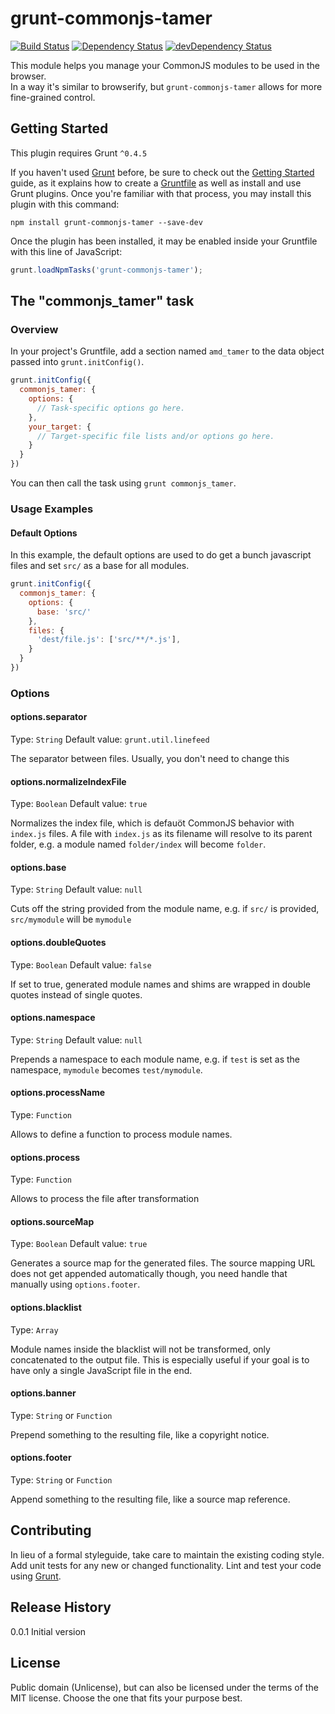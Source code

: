 grunt-commonjs-tamer
====================

[![Build Status](https://travis-ci.org/freezedev/grunt-commonjs-tamer.png?branch=master)](https://travis-ci.org/freezedev/grunt-commonjs-tamer)
[![Dependency Status](https://david-dm.org/freezedev/grunt-commonjs-tamer.png)](https://david-dm.org/freezedev/grunt-commonjs-tamer)
[![devDependency Status](https://david-dm.org/freezedev/grunt-commonjs-tamer/dev-status.png)](https://david-dm.org/freezedev/grunt-commonjs-tamer#info=devDependencies)


This module helps you manage your CommonJS modules to be used in the browser.  
In a way it's similar to browserify, but `grunt-commonjs-tamer` allows for more fine-grained control.

## Getting Started
This plugin requires Grunt `^0.4.5`

If you haven't used [Grunt](http://gruntjs.com/) before, be sure to check out the [Getting Started](http://gruntjs.com/getting-started) guide, as it explains how to create a [Gruntfile](http://gruntjs.com/sample-gruntfile) as well as install and use Grunt plugins. Once you're familiar with that process, you may install this plugin with this command:

```shell
npm install grunt-commonjs-tamer --save-dev
```

Once the plugin has been installed, it may be enabled inside your Gruntfile with this line of JavaScript:

```js
grunt.loadNpmTasks('grunt-commonjs-tamer');
```

## The "commonjs_tamer" task

### Overview
In your project's Gruntfile, add a section named `amd_tamer` to the data object passed into `grunt.initConfig()`.

```js
grunt.initConfig({
  commonjs_tamer: {
    options: {
      // Task-specific options go here.
    },
    your_target: {
      // Target-specific file lists and/or options go here.
    }
  }
})
```

You can then call the task using `grunt commonjs_tamer`.

### Usage Examples

#### Default Options
In this example, the default options are used to do get a bunch javascript files and set `src/` as a base for all modules.

```js
grunt.initConfig({
  commonjs_tamer: {
    options: {
      base: 'src/'
    },
    files: {
      'dest/file.js': ['src/**/*.js'],
    }
  }
})
```

### Options

#### options.separator
Type: `String`
Default value: `grunt.util.linefeed`

The separator between files. Usually, you don't need to change this

#### options.normalizeIndexFile
Type: `Boolean`
Default value: `true`

Normalizes the index file, which is defauöt CommonJS behavior with `index.js` files. A file with `index.js` as its filename will resolve to its parent folder, e.g. a module named `folder/index` will become `folder`.

#### options.base
Type: `String`
Default value: `null`

Cuts off the string provided from the module name, e.g. if `src/` is provided, `src/mymodule` will be `mymodule`

#### options.doubleQuotes
Type: `Boolean`
Default value: `false`

If set to true, generated module names and shims are wrapped in double quotes instead of single quotes.

#### options.namespace
Type: `String`
Default value: `null`

Prepends a namespace to each module name, e.g. if `test` is set as the namespace, `mymodule` becomes `test/mymodule`.

#### options.processName
Type: `Function`

Allows to define a function to process module names.

#### options.process
Type: `Function`

Allows to process the file after transformation

#### options.sourceMap
Type: `Boolean`
Default value: `true`

Generates a source map for the generated files. The source mapping URL does not get appended automatically though,
you need handle that manually using `options.footer`.

#### options.blacklist
Type: `Array`

Module names inside the blacklist will not be transformed, only concatenated 
to the output file. This is especially useful if your goal is to have only a 
single JavaScript file in the end.

#### options.banner
Type: `String` or `Function`

Prepend something to the resulting file, like a copyright notice.

#### options.footer
Type: `String` or `Function`

Append something to the resulting file, like a source map reference.

## Contributing
In lieu of a formal styleguide, take care to maintain the existing coding style. Add unit tests for any new or changed functionality. Lint and test your code using [Grunt](http://gruntjs.com/).

## Release History
0.0.1  Initial version  

## License
Public domain (Unlicense), but can also be licensed under the terms of the MIT 
license. Choose the one that fits your purpose best.